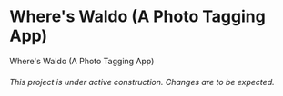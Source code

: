 # Where's Waldo (A Photo Tagging App)

Where's Waldo (A Photo Tagging App)

###### This project is under active construction. Changes are to be expected.
